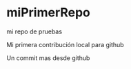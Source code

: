 # miPrimerRepo
mi repo de pruebas

Mi primera contribución local para github

Un commit mas desde github
